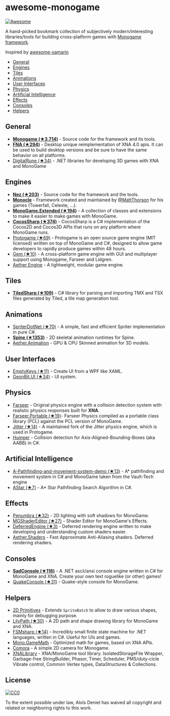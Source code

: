 # awesome-monogame

[![Awesome](https://cdn.rawgit.com/sindresorhus/awesome/d7305f38d29fed78fa85652e3a63e154dd8e8829/media/badge.svg)](https://github.com/sindresorhus/awesome)

A hand-picked bookmark collection of subjectively modern/interesting libraries/tools for building cross-platform games with [Monogame framework](http://www.monogame.net/).

Inspired by [awesome-xamarin](https://github.com/benoitjadinon/awesome-xamarin)
  
  * [General](#general)
  * [Engines](#engines)
  * [Tiles](#tiles)
  * [Animations](#animations)
  * [User Interfaces](#user-interfaces)
  * [Physics](#physics)
  * [Artificial Intelligence](#artificial-intelligence)
  * [Effects](#effects)
  * [Consoles](#consoles)
  * [Helpers](#helpers)

## General
* [**Monogame (★3,714)**](https://github.com/MonoGame/MonoGame) - Source code for the framework and its tools.
* [**FNA (★294)**](https://github.com/FNA-XNA/FNA) - Desktop unique reimplementation of XNA 4.0 apis. It can be used to build desktop versions and be sure to have the same behavior on all platforms.
* [DigitalRune (★34)](https://github.com/DigitalRune/DigitalRune) - .NET libraries for developing 3D games with XNA and MonoGame

## Engines
* [**Nez (★203)**](https://github.com/prime31/Nez) - Source code for the framework and the tools.
* [**Monocle**](https://bitbucket.org/MattThorson/monocle-engine) - Framework created and maintained by [@MattThorson](https://mobile.twitter.com/MattThorson) for his games (Towerfall, Celeste, ...).
* [**MonoGame.Extended (★194)**](https://github.com/craftworkgames/MonoGame.Extended) - A collection of classes and extensions to make it easier to make games with MonoGame.
* [**CocosSharp (★374)**](https://github.com/mono/CocosSharp) - CocosSharp is a C# implementation of the Cocos2D and Cocos3D APIs that runs on any platform where MonoGame runs.
* [Protogame (★69)](https://github.com/RedpointGames/Protogame) - Protogame is an open source game engine (MIT licensed) written on top of MonoGame and C#, designed to allow game developers to rapidly produce games within 48 hours.
* [Gem (★10)](https://github.com/gmich/Gem) - A cross-platform game engine with GUI and multiplayer support using Monogame, Farseer and Lidgren.
* [Aether Engine](https://github.com/tainicom/Aether) - A lightweight, modular game engine.

## Tiles
* [**TiledSharp (★109)**](https://github.com/marshallward/TiledSharp) - C# library for parsing and importing TMX and TSX files generated by Tiled, a tile map generation tool.

## Animations
* [SpriterDotNet (★70)](https://github.com/loodakrawa/SpriterDotNet) - A simple, fast and efficient Spriter implementation in pure C#.
* [**Spine (★1353)**](https://github.com/EsotericSoftware/spine-runtimes) - 2D skeletal animation runtimes for Spine.
* [Aether.Animation](https://github.com/tainicom/Aether.Extras/tree/master/Animation) - GPU & CPU Skinned animation for 3D models.

## User Interfaces
* [EmptyKeys (★11)](https://github.com/EmptyKeys/UI_Engines) - Create UI from a WPF like XAML.
* [GeonBit.UI (★34)](https://github.com/RonenNess/GeonBit.UI) - UI system.

## Physics
* [Farseer](https://farseerphysics.codeplex.com/) - Original physics engine with a collision detection system with realistic physics responses built for **XNA**.
* [Farseer.Portable (★19)](https://github.com/craftworkgames/FarseerPhysics.Portable)- Farseer Physics compiled as a portable class library (PCL) against the PCL version of MonoGame.
* [Jitter (★14)](https://github.com/RedpointGames/Jitter) - A maintained fork of the Jitter physics engine, which is used in Protogame.
* [Humper](https://github.com/aloisdeniel/Humper) - Collision detection for Axis-Aligned-Bounding-Boxes (aka AABB) in C#.

## Artificial Intelligence

* [A-Pathfinding-and-movement-system-demo (★13)](https://github.com/Vault16Software/A-Pathfinding-and-movement-system-demo) - A* pathfinding and movement system in C# and MonoGame taken from the Vault-Tech engine
* [AStar (★7)](https://github.com/leniel/AStar) - A* Star Pathfinding Search Algorithm in C#.

## Effects

* [Penumbra (★32)](https://github.com/discosultan/penumbra) - 2D lighting with soft shadows for MonoGame.
* [MGShaderEditor (★27)](https://github.com/procfxgen/MGShaderEditor) - Shader Editor for MonoGame's Effects.
* [DeferredEngine (★3)](https://github.com/UncleThomy/DeferredEngine) - Deferred rendering engine written to make developing and understanding custom shaders easier.
* [Aether.Shaders](https://github.com/tainicom/Aether.Extras/tree/master/Shaders) - Fast Approximate Anti-Aliasing shaders. Deferred rendering shaders.

## Consoles

* [**SadConsole (★116)**](https://github.com/Thraka/SadConsole) - A .NET ascii/ansi console engine written in C# for MonoGame and XNA. Create your own text roguelike (or other) games!
* [QuakeConsole (★31)](https://github.com/discosultan/quake-console) - Quake-style console for MonoGame.

## Helpers
* [2D Primitives](https://bitbucket.org/C3/2d-xna-primitives/wiki/Home) - Extends `SpriteBatch` to allow to draw various shapes, mainly for debugging purpose.
* [LilyPath (★30)](https://github.com/jaquadro/LilyPath) - A 2D path and shape drawing library for MonoGame and XNA.
* [FSMsharp (★14)](https://github.com/xanathar/FSMsharp) - Incredibly small finite state machine for .NET languages, written in C#. Useful for UIs and games.
* [Mono.GameMath](https://github.com/mhutch/Mono.GameMath) - Optimized math for games, based on XNA APIs.
* [Comora](https://github.com/aloisdeniel/Comora) - A simple 2D camera for Monogame.
* [XNALibrary](https://github.com/tainicom/XNALibrary) - XNA/MonoGame tool library.  IsolatedStorageFile Wrapper, Garbage-free StringBuilder, Phasor, Timer, Scheduler, PMS/duty-cicle Vibrate control, Common Vertex types, DataStructures & Collections.

## License

[![CC0](https://licensebuttons.net/p/zero/1.0/88x31.png)](https://creativecommons.org/publicdomain/zero/1.0/)

To the extent possible under law, Aloïs Deniel has waived all copyright and related or neighboring rights to this work.
